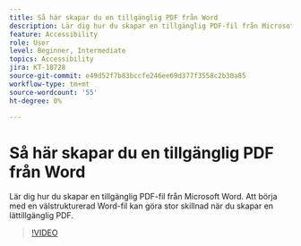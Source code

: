 ```yaml
---
title: Så här skapar du en tillgänglig PDF från Word
description: Lär dig hur du skapar en tillgänglig PDF-fil från Microsoft Word
feature: Accessibility
role: User
level: Beginner, Intermediate
topics: Accessibility
jira: KT-18728
source-git-commit: e49d52f7b83bccfe246ee69d377f3558c2b30a85
workflow-type: tm+mt
source-wordcount: '55'
ht-degree: 0%

---
```


# Så här skapar du en tillgänglig PDF från Word

Lär dig hur du skapar en tillgänglig PDF-fil från Microsoft Word. Att börja med en välstrukturerad Word-fil kan göra stor skillnad när du skapar en lättillgänglig PDF.

>[!VIDEO](https://video.tv.adobe.com/v/3471655?quality=12&learn=on&hidetitle=true&captions=swe)